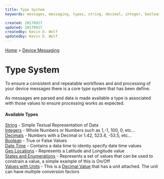 ```yaml
---
title: Type System
keywords: messages, messaging, types, string, decimal, integer, boolean, datetime, geolocation, latitude, longitude, state, unit

created: 20170927
updated: 20170927
createdby: Kevin D. Wolf
updatedby: Kevin D. Wolf
---
```

[Home](../../Index.md) > [Device Messaging](../Index.md)

# Type System

To ensure a consistent and repeatable workflows and and processing of your device messages there is a core type system that has been define.  

As messages are parsed and data is made available a type is associated with those values to ensure processing works as expected. 

#### Available Types

[String](Strings.md) - Simple Textual Representation of Data  
[Integers](Integers.md) - Whole Numbers or Numbers such as 1,-1, 100, 0, etc...  
[Decimals](Decimals.md) - Numbers with a Decimal or 1.42, 523.4, -53.5, etc...  
[Boolean](Booleans.md)  - True or False Values     
[Date Time](DateTime.md) - Contains a data time to identiy specify date time values  
[Geo Locations](GeoLocation.md) - Represents a Latitude and Longitude value  
[States and Enumerations](StatesAndEnums.md) - Represents a set of values that can be used to constrain a value, a simple example of this is On/Off  
[Values with Units](ValueWithUnits.md) - This is a [Decimal Value](Decimals.md) that has a unit attached.  The unit can have multiple conversion factors
